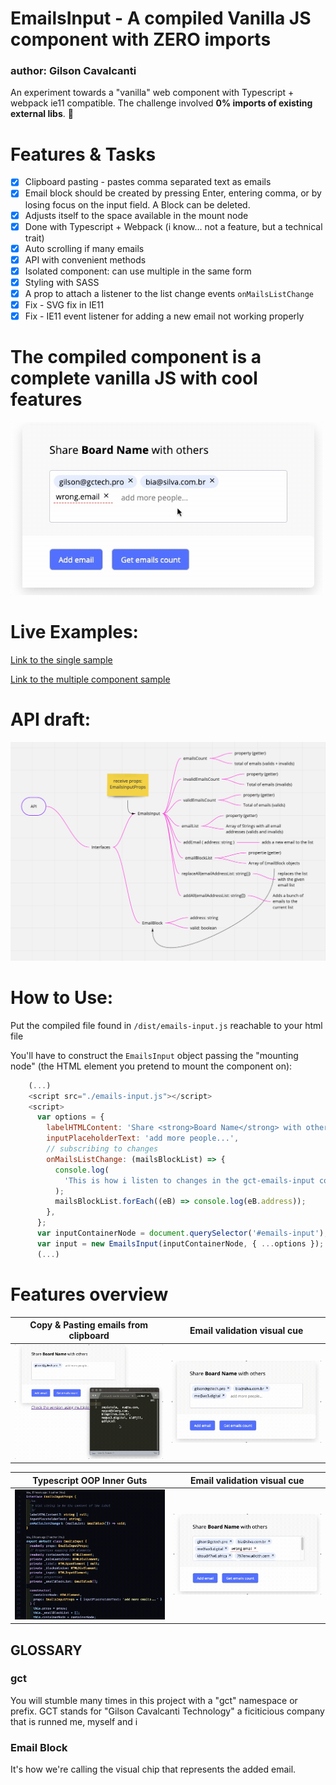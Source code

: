 # EmailsInput - A compiled Vanilla JS component with ZERO imports 

### author: Gilson Cavalcanti 

An experiment towards a "vanilla" web component with Typescript + webpack ie11 compatible. The challenge involved **0% imports of existing external libs**. 🤯

# Features & Tasks

- [x] Clipboard pasting - pastes comma separated text as emails
- [x] Email block should be created by pressing Enter, entering comma, or by losing focus on the input field. A Block can be deleted.
- [x] Adjusts itself to the space available in the mount node
- [x] Done with Typescript + Webpack (i know... not a feature, but a technical trait)
- [x] Auto scrolling if many emails
- [x] API with convenient methods
- [x] Isolated component: can use multiple in the same form
- [x] Styling with SASS
- [x] A prop to attach a listener to the list change events `onMailsListChange`
- [x] Fix - SVG fix in IE11
- [x] Fix - IE11 event listener for adding a new email not working properly

# The compiled component is a complete vanilla JS with cool features

![GIF gct-emails-input screen capture showcasing cool features](/src/assets/2020-05-18-cool-features.gif)

# Live Examples:

[Link to the single sample](https://gilsoncav.github.io/emails-tags-input/dist/index.html)

[Link to the multiple component sample](https://gilsoncav.github.io/emails-tags-input/dist/emails-input__form-example_multiple.html)

# API draft:

![gct-emails-input api illustration](./src/assets/2020-05-18-API-draft2.png)

# How to Use:

Put the compiled file found in `/dist/emails-input.js` reachable to your html file

You'll have to construct the `EmailsInput` object passing the "mounting node" (the HTML element you pretend to mount the component on):

```javascript
    (...)
    <script src="./emails-input.js"></script>
    <script>
      var options = {
        labelHTMLContent: 'Share <strong>Board Name</strong> with others',
        inputPlaceholderText: 'add more people...',
        // subscribing to changes
        onMailsListChange: (mailsBlockList) => {
          console.log(
            'This is how i listen to changes in the gct-emails-input component...'
          );
          mailsBlockList.forEach((eB) => console.log(eB.address));
        },
      };
      var inputContainerNode = document.querySelector('#emails-input');
      var input = new EmailsInput(inputContainerNode, { ...options });
      (...)
```

# Features overview

| Copy & Pasting emails from clipboard                                                      | Email validation visual cue                                           |
| ----------------------------------------------------------------------------------------- | --------------------------------------------------------------------- |
| ![Image copying and pasting from clipboard](src/assets/2020-05-18-copy-paste-feature.gif) | ![GIF validation email feature](src/assets/2020-05-18-validation.gif) |


| Typescript OOP Inner Guts                                                                        | Email validation visual cue                                                     |
| ------------------------------------------------------------------------------------------------ | ------------------------------------------------------------------------------- |
| ![GIF showcasing typescript code architecture](/src/assets/2020-05-18-typescript-inner-guts.gif) | ![GIF showcasing natural focusing](/src/assets/2020-05-18-natural-focusing.gif) |

## GLOSSARY

### gct

You will stumble many times in this project with a "gct" namespace or prefix.
GCT stands for "Gilson Cavalcanti Technology" a ficiticious company that is runned me, myself and i

### Email Block
It's how we're calling the visual chip that represents the added email. 
